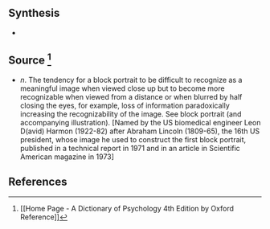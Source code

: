 ## Synthesis
- 
## Source [^1]
- $n$. The tendency for a block portrait to be difficult to recognize as a meaningful image when viewed close up but to become more recognizable when viewed from a distance or when blurred by half closing the eyes, for example, loss of information paradoxically increasing the recognizability of the image. See block portrait (and accompanying illustration). \[Named by the US biomedical engineer Leon D(avid) Harmon (1922-82) after Abraham Lincoln (1809-65), the 16th US president, whose image he used to construct the first block portrait, published in a technical report in 1971 and in an article in Scientific American magazine in 1973]
## References

[^1]: [[Home Page - A Dictionary of Psychology 4th Edition by Oxford Reference]]